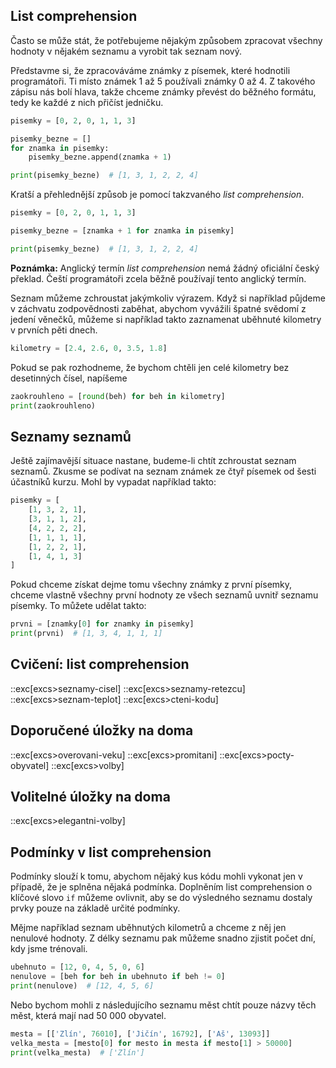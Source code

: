## List comprehension

Často se může stát, že potřebujeme nějakým způsobem zpracovat všechny hodnoty v nějakém seznamu a vyrobit tak seznam nový.

Představme si, že zpracováváme známky z písemek, které hodnotili programátoři. Ti místo známek 1 až 5 používali známky 0 až 4. Z takového zápisu nás bolí hlava, takže chceme známky převést do běžného formátu, tedy ke každé z nich přičíst jedničku.

```py
pisemky = [0, 2, 0, 1, 1, 3]

pisemky_bezne = []
for znamka in pisemky:
    pisemky_bezne.append(znamka + 1)

print(pisemky_bezne)  # [1, 3, 1, 2, 2, 4]
```

Kratší a přehlednější způsob je pomocí takzvaného _list comprehension_.

```py
pisemky = [0, 2, 0, 1, 1, 3]

pisemky_bezne = [znamka + 1 for znamka in pisemky]

print(pisemky_bezne)  # [1, 3, 1, 2, 2, 4]
```

**Poznámka:** Anglický termín _list comprehension_ nemá žádný oficiální český překlad. Čeští programátoři zcela běžně používají tento anglický termín.

Seznam můžeme zchroustat jakýmkoliv výrazem. Když si například půjdeme v záchvatu zodpovědnosti zaběhat, abychom vyvážili špatné svědomí z jedení věnečků, můžeme si například takto zaznamenat uběhnuté kilometry v prvních pěti dnech.

```py
kilometry = [2.4, 2.6, 0, 3.5, 1.8]
```

Pokud se pak rozhodneme, že bychom chtěli jen celé kilometry bez desetinných
čísel, napíšeme

```py
zaokrouhleno = [round(beh) for beh in kilometry]
print(zaokrouhleno)
```

## Seznamy seznamů

Ještě zajímavější situace nastane, budeme-li chtít zchroustat seznam seznamů. Zkusme se podívat na seznam známek ze čtyř písemek od šesti účastníků kurzu. Mohl by vypadat například takto:

```py
pisemky = [
    [1, 3, 2, 1],
    [3, 1, 1, 2],
    [4, 2, 2, 2],
    [1, 1, 1, 1],
    [1, 2, 2, 1],
    [1, 4, 1, 3]
]
```

Pokud chceme získat dejme tomu všechny známky z první písemky, chceme vlastně všechny první hodnoty ze všech seznamů uvnitř seznamu písemky. To můžete udělat takto:

```py
prvni = [znamky[0] for znamky in pisemky]
print(prvni)  # [1, 3, 4, 1, 1, 1]
```

## Cvičení: list comprehension
::exc[excs>seznamy-cisel]
::exc[excs>seznamy-retezcu]
::exc[excs>seznam-teplot]
::exc[excs>cteni-kodu]

## Doporučené úložky na doma
::exc[excs>overovani-veku]
::exc[excs>promitani]
::exc[excs>pocty-obyvatel]
::exc[excs>volby]

## Volitelné úložky na doma
::exc[excs>elegantni-volby]


## Podmínky v list comprehension

Podmínky slouží k tomu, abychom nějaký kus kódu mohli vykonat jen v případě, že je splněna nějaká podmínka. Doplněním list comprehension o klíčové slovo `if` můžeme ovlivnit, aby se do výsledného seznamu dostaly prvky pouze na základě určité podmínky.

Mějme například seznam uběhnutých kilometrů a chceme z něj jen nenulové hodnoty. Z délky seznamu pak můžeme snadno zjistit počet dní, kdy jsme trénovali.

```py
ubehnuto = [12, 0, 4, 5, 0, 6]
nenulove = [beh for beh in ubehnuto if beh != 0]
print(nenulove)  # [12, 4, 5, 6]
```

Nebo bychom mohli z následujícího seznamu měst chtít pouze názvy těch měst, která mají nad 50 000 obyvatel.

```py
mesta = [['Zlín', 76010], ['Jičín', 16792], ['Aš', 13093]]
velka_mesta = [mesto[0] for mesto in mesta if mesto[1] > 50000]
print(velka_mesta)  # ['Zlín']
```
